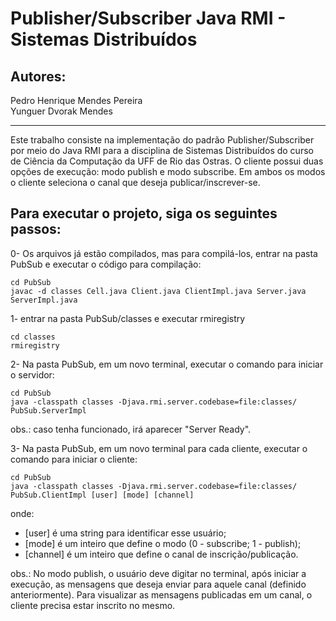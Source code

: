 # Publisher/Subscriber Java RMI - Sistemas Distribuídos
## Autores:

Pedro Henrique Mendes Pereira</br>
Yunguer Dvorak Mendes

------------------------------

Este trabalho consiste na implementação do padrão Publisher/Subscriber por meio do Java RMI para a disciplina de Sistemas Distribuídos do curso de Ciência da Computação da UFF de Rio das Ostras.
O cliente possui duas opções de execução: modo publish e modo subscribe. Em ambos os modos o cliente seleciona o canal que deseja publicar/inscrever-se.

## Para executar o projeto, siga os seguintes passos:

0- Os arquivos já estão compilados, mas para compilá-los, entrar na pasta PubSub e executar o código para compilação:

    cd PubSub
    javac -d classes Cell.java Client.java ClientImpl.java Server.java ServerImpl.java

1- entrar na pasta PubSub/classes e executar rmiregistry

    cd classes
    rmiregistry

2- Na pasta PubSub, em um novo terminal, executar o comando para iniciar o servidor:

    cd PubSub
    java -classpath classes -Djava.rmi.server.codebase=file:classes/ PubSub.ServerImpl

   obs.: caso tenha funcionado, irá aparecer "Server Ready".

3- Na pasta PubSub, em um novo terminal para cada cliente, executar o comando para iniciar o cliente:

    cd PubSub
    java -classpath classes -Djava.rmi.server.codebase=file:classes/ PubSub.ClientImpl [user] [mode] [channel]

   onde:
   - [user] é uma string para identificar esse usuário;
   - [mode] é um inteiro que define o modo (0 - subscribe; 1 - publish);
   - [channel] é um inteiro que define o canal de inscrição/publicação.

   obs.: No modo publish, o usuário deve digitar no terminal, após iniciar a execução, as mensagens que deseja enviar para aquele canal (definido anteriormente).
   Para visualizar as mensagens publicadas em um canal, o cliente precisa estar inscrito no mesmo.
